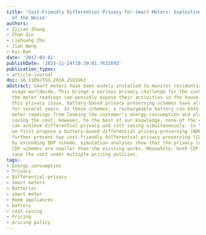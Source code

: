 ```yaml
---
title: 'Cost-Friendly Differential Privacy for Smart Meters: Exploiting the Dual Roles
  of the Noise'
authors:
- Zijian Zhang
- Zhan Qin
- Liehuang Zhu
- Jian Weng
- Kui Ren
date: '2017-03-01'
publishDate: '2023-11-24T10:39:01.763269Z'
publication_types:
- article-journal
doi: 10.1109/TSG.2016.2585963
abstract: Smart meters have been widely installed to monitor residential electricity
  usage worldwide. This brings a serious privacy challenge for the customers, because
  the meter readings can possibly expose their activities in the house. To address
  this privacy issue, battery-based privacy preserving schemes have already been studied
  for several years. In these schemes, a rechargeable battery can both prevent the
  meter readings from leaking the customer's energy consumption and play a role of
  saving the cost. However, to the best of our knowledge, none of the existing schemes
  can achieve differential privacy and cost saving simultaneously. In this paper,
  we first propose a battery-based differential privacy-preserving (BDP) scheme. We
  further present two cost-friendly differential privacy-preserving (CDP) schemes
  by extending BDP scheme. Simulation analyses show that the privacy loss of both
  CDP schemes are smaller than the existing works. Meanwhile, both CDP schemes stably
  save the cost under multiple pricing policies.
tags:
- Energy consumption
- Privacy
- Differential privacy
- Smart meters
- Batteries
- smart meter
- Home appliances
- battery
- cost saving
- Pricing
- pricing policy
---
```


